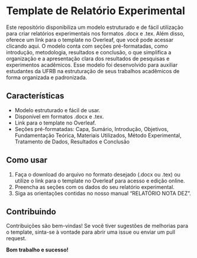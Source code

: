 # Template de Relatório Experimental
Este repositório disponibiliza um modelo estruturado e de fácil utilização para criar relatórios experimentais nos formatos .docx e .tex. Além disso, oferece um link para o template no Overleaf, que você pode acessar clicando aqui. O modelo conta com seções pré-formatadas, como introdução, metodologia, resultados e conclusão, o que simplifica a organização e a apresentação clara dos resultados de pesquisas e experimentos acadêmicos. Esse modelo foi desenvolvido para auxiliar estudantes da UFRB na estruturação de seus trabalhos acadêmicos de forma organizada e padronizada.

## Características

- Modelo estruturado e fácil de usar.
- Disponível em formatos .docx e .tex.
- Link para o template no Overleaf.
- Seções pré-formatadas: Capa, Sumário, Introdução, Objetivos, Fundamentação Teórica, Materiais Utilizados, Método Experimental, Tratamento de Dados, Resultados e Conclusão

## Como usar

1. Faça o download do arquivo no formato desejado (.docx ou .tex) ou utilize o link para o template no Overleaf para acesso e edição online.
2. Preencha as seções com os dados do seu relatório experimental.
3. Siga as orientações contidas no nosso manual “RELATÓRIO NOTA DEZ”.

## Contribuindo

Contribuições são bem-vindas! Se você tiver sugestões de melhorias para o template, sinta-se à vontade para abrir uma issue ou enviar um pull request.



**Bom trabalho e sucesso!**
